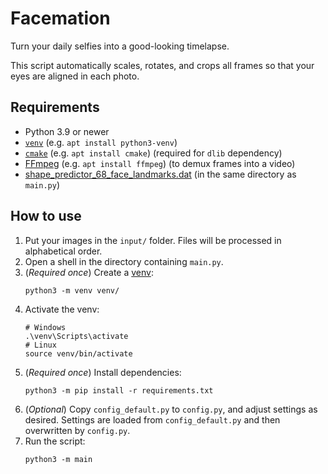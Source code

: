 # Facemation
Turn your daily selfies into a good-looking timelapse.

This script automatically scales, rotates, and crops all frames so that your eyes are aligned in each photo.

## Requirements
* Python 3.9 or newer
* [`venv`](https://docs.python.org/3/tutorial/venv.html) (e.g. `apt install python3-venv`)
* [`cmake`](https://cmake.org/) (e.g. `apt install cmake`) (required for `dlib` dependency)
* [FFmpeg](https://ffmpeg.org/) (e.g. `apt install ffmpeg`) (to demux frames into a video)
* [shape_predictor_68_face_landmarks.dat](http://dlib.net/files/shape_predictor_68_face_landmarks.dat.bz2) (in the same directory as `main.py`)

## How to use
1. Put your images in the `input/` folder.
   Files will be processed in alphabetical order.
2. Open a shell in the directory containing `main.py`.
3. (_Required once_) Create a [venv](https://docs.python.org/3/tutorial/venv.html):
   ```shell
   python3 -m venv venv/
   ```
4. Activate the venv:
   ```shell
   # Windows
   .\venv\Scripts\activate
   # Linux
   source venv/bin/activate
   ```
5. (_Required once_) Install dependencies:
   ```shell
   python3 -m pip install -r requirements.txt
   ```
6. (_Optional_) Copy `config_default.py` to `config.py`, and adjust settings as desired.
   Settings are loaded from `config_default.py` and then overwritten by `config.py`.
7. Run the script:
   ```shell
   python3 -m main
   ```
